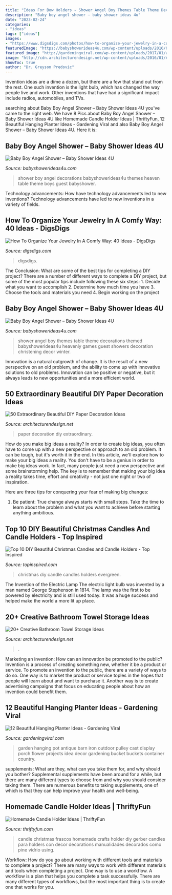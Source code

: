 ```yaml
---
title: "Ideas For Bow Holders ~ Shower Angel Boy Themes Table Theme Decorations Themed Babyshowerideas4u Heavenly Games Guest Showers Decoration Christening Decor Winter"
description: "Baby boy angel shower – baby shower ideas 4u"
date: "2023-02-24"
categories:
- "ideas"
tags: ["ideas"]
images:
- "https://www.digsdigs.com/photos/how-to-organize-your-jewelry-in-a-comfy-way-ideas-5-554x739.jpg"
featuredImage: "https://babyshowerideas4u.com/wp-content/uploads/2016/09/Baby-Boy-Angel-Shower-Guest-Table.jpg"
featured_image: "http://gardeningviral.com/wp-content/uploads/2017/01/acd85d06431d374096ca18a2cf7fb90a.jpg"
image: "http://cdn.architecturendesign.net/wp-content/uploads/2016/01/AD-Extraordinary-Beautiful-DIY-Paper-Decoration-Ideas-CoverImage.jpg"
ShowToc: true
author: "Dr. Greyson Predovic"
---
```



Invention ideas are a dime a dozen, but there are a few that stand out from the rest. One such invention is the light bulb, which has changed the way people live and work. Other inventions that have had a significant impact include radios, automobiles, and TVs.

	

		
searching about Baby Boy Angel Shower – Baby Shower Ideas 4U you've came to the right web. We have 8 Pics about Baby Boy Angel Shower – Baby Shower Ideas 4U like Homemade Candle Holder Ideas | ThriftyFun, 12 Beautiful Hanging Planter Ideas - Gardening Viral and also Baby Boy Angel Shower – Baby Shower Ideas 4U. Here it is:
		
    
## Baby Boy Angel Shower – Baby Shower Ideas 4U

<img loading=lazy src="https://babyshowerideas4u.com/wp-content/uploads/2016/09/Baby-Boy-Angel-Shower-Guest-Table.jpg" onerror="this.onerror=null;this.src='https://tse2.mm.bing.net/th?id=OIP.bErzTLJJIfM7cThh0MImBAHaJ4&amp;pid=15.1';" alt="Baby Boy Angel Shower – Baby Shower Ideas 4U">

_Source: babyshowerideas4u.com_

>shower boy angel decorations babyshowerideas4u themes heaven table theme boys guest babyshower. 

	

Technology advancements: How have technology advancements led to new inventions?
Technology advancements have led to new inventions in a variety of fields.

    
## How To Organize Your Jewelry In A Comfy Way: 40 Ideas - DigsDigs

<img loading=lazy src="https://www.digsdigs.com/photos/how-to-organize-your-jewelry-in-a-comfy-way-ideas-5-554x739.jpg" onerror="this.onerror=null;this.src='https://tse4.mm.bing.net/th?id=OIP.B2KGItOnlJZ4_qhfauqQ1AHaJ4&amp;pid=15.1';" alt="How To Organize Your Jewelry In A Comfy Way: 40 Ideas - DigsDigs">

_Source: digsdigs.com_

>digsdigs. 

	

The Conclusion: What are some of the best tips for completing a DIY project?
There are a number of different ways to complete a DIY project, but some of the most popular tips include following these six steps: 1. Decide what you want to accomplish 2. Determine how much time you have 3. Choose the tools and materials you need 4. Begin working on the project 
    
## Baby Boy Angel Shower – Baby Shower Ideas 4U

<img loading=lazy src="https://babyshowerideas4u.com/wp-content/uploads/2016/09/Baby-Boy-Angel-Shower-Table-Decor.jpg" onerror="this.onerror=null;this.src='https://tse2.mm.bing.net/th?id=OIP.e_hhebP6lmPHO4LwyI5gCAHaJ4&amp;pid=15.1';" alt="Baby Boy Angel Shower – Baby Shower Ideas 4U">

_Source: babyshowerideas4u.com_

>shower angel boy themes table theme decorations themed babyshowerideas4u heavenly games guest showers decoration christening decor winter. 

	

Innovation is a natural outgrowth of change. It is the result of a new perspective on an old problem, and the ability to come up with innovative solutions to old problems. Innovation can be positive or negative, but it always leads to new opportunities and a more efficient world.

    
## 50 Extraordinary Beautiful DIY Paper Decoration Ideas

<img loading=lazy src="http://cdn.architecturendesign.net/wp-content/uploads/2016/01/AD-Extraordinary-Beautiful-DIY-Paper-Decoration-Ideas-CoverImage.jpg" onerror="this.onerror=null;this.src='https://tse1.mm.bing.net/th?id=OIP.f3KWNBiQLRD3CAHSF92duwHaEQ&amp;pid=15.1';" alt="50 Extraordinary Beautiful DIY Paper Decoration Ideas">

_Source: architecturendesign.net_

>paper decoration diy extraordinary. 

	

How do you make big ideas a reality?
In order to create big ideas, you often have to come up with a new perspective or approach to an old problem. It can be tough, but it's worth it in the end. In this article, we'll explore how to make your big ideas a reality.
You don't have to be a genius in order to make big ideas work. In fact, many people just need a new perspective and some brainstorming help. The key is to remember that making your big idea a reality takes time, effort and creativity - not just one night or two of inspiration.

Here are three tips for conquering your fear of making big changes: 
1) Be patient: True change always starts with small steps. Take the time to learn about the problem and what you want to achieve before starting anything ambitious.

    
## Top 10 DIY Beautiful Christmas Candles And Candle Holders - Top Inspired

<img loading=lazy src="https://www.topinspired.com/wp-content/uploads/2013/12/DIY-Beautiful-Christmas-Candels_08.jpg" onerror="this.onerror=null;this.src='https://tse1.mm.bing.net/th?id=OIP.Q4Opb5SYswVG2x4SNVkI3wHaJ3&amp;pid=15.1';" alt="Top 10 DIY Beautiful Christmas Candles and Candle Holders - Top Inspired">

_Source: topinspired.com_

>christmas diy candle candles holders evergreen. 

	

The Invention of the Electric Lamp
The electric light bulb was invented by a man named George Stephenson in 1814. The lamp was the first to be powered by electricity and is still used today. It was a huge success and helped make the world a more lit up place.

    
## 20+ Creative Bathroom Towel Storage Ideas

<img loading=lazy src="https://cdn.architecturendesign.net/wp-content/uploads/2015/09/AD-Creative-Bathroom-Towel-Storage-Ideas-10.jpg" onerror="this.onerror=null;this.src='https://tse1.mm.bing.net/th?id=OIP.yJiDIBClzSJpCk8MWJUfhwHaJ4&amp;pid=15.1';" alt="20+ Creative Bathroom Towel Storage Ideas">

_Source: architecturendesign.net_

>. 

	

Marketing an invention: How can an innovation be promoted to the public?
Invention is a process of creating something new, whether it be a product or service. To promote an invention to the public, there are a variety of ways to do so. One way is to market the product or service toples in the hopes that people will learn about and want to purchase it. Another way is to create advertising campaigns that focus on educating people about how an invention could benefit them.

    
## 12 Beautiful Hanging Planter Ideas - Gardening Viral

<img loading=lazy src="http://gardeningviral.com/wp-content/uploads/2017/01/acd85d06431d374096ca18a2cf7fb90a.jpg" onerror="this.onerror=null;this.src='https://tse4.mm.bing.net/th?id=OIP.cFWjz7cSXIqaBVk1_R3stwHaNJ&amp;pid=15.1';" alt="12 Beautiful Hanging Planter Ideas - Gardening Viral">

_Source: gardeningviral.com_

>garden hanging pot antique barn iron outdoor pulley cast display porch flower projects idea decor gardening bucket buckets container country. 

	

supplements: What are they, what can you take them for, and why should you bother?
Supplemental supplements have been around for a while, but there are many different types to choose from and why you should consider taking them. There are numerous benefits to taking supplements, one of which is that they can help improve your health and well-being.

    
## Homemade Candle Holder Ideas | ThriftyFun

<img loading=lazy src="https://img.thrfun.com/img/084/024/homemade_candle_holder_l1.jpg" onerror="this.onerror=null;this.src='https://tse1.mm.bing.net/th?id=OIP.oSy1_AG0kDM7EgYZonwYcwHaLW&amp;pid=15.1';" alt="Homemade Candle Holder Ideas | ThriftyFun">

_Source: thriftyfun.com_

>candle christmas frascos homemade crafts holder diy gerber candles para holders con decor decorations manualidades decorados como pine vidrio using. 

	

Workflow: How do you go about working with different tools and materials to complete a project?
There are many ways to work with different materials and tools when completing a project. One way is to use a workflow. A workflow is a plan that helps you complete a task successfully. There are many different types of workflows, but the most important thing is to create one that works for you.

